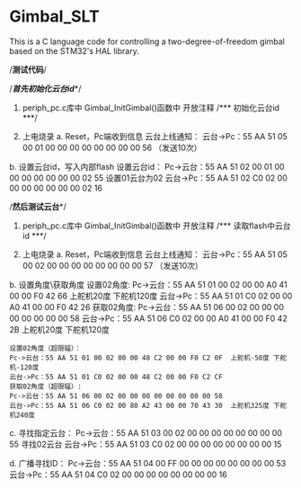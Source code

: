 # Gimbal_SLT
This is a C language code for controlling a two-degree-of-freedom gimbal based on the STM32's HAL library.

/****************************************测试代码****************************************/

/***************首先初始化云台id****************/

1. periph_pc.c库中
Gimbal_InitGimbal()函数中 
开放注释  /*** 初始化云台id ***/

2. 上电烧录
a. Reset，Pc端收到信息
	云台上线通知：
	云台->Pc：55 AA 51 05 00 01 00 00 00 00 00 00 00 00 56 （发送10次）

b. 设置云台id，写入内部flash
	设置云台id：
	Pc->云台：55 AA 51 02 00 01 00 00 00 00 00 00 00 02 55  设置01云台为02
	云台->Pc：55 AA 51 02 C0 02 00 00 00 00 00 00 00 02 16

/******************然后测试云台*******************/

1. periph_pc.c库中
Gimbal_InitGimbal()函数中 
开放注释 /*** 读取flash中云台id ***/

2. 上电烧录 
a. Reset，Pc端收到信息
	云台上线通知：
	云台->Pc：55 AA 51 05 00 02 00 00 00 00 00 00 00 00 57 （发送10次）

b. 设置角度\获取角度
	设置02角度:
	Pc->云台：55 AA 51 01 00 02 00 00 A0 41 00 00 F0 42 66  上舵机20度 下舵机120度
	云台->Pc：55 AA 51 01 C0 02 00 00 A0 41 00 00 F0 42 26
	获取02角度:
	Pc->云台：55 AA 51 06 00 02 00 00 00 00 00 00 00 00 58
	云台->Pc：55 AA 51 06 C0 02 00 00 A0 41 00 00 F0 42 2B 上舵机20度 下舵机120度

	设置02角度（超限辐）：
	Pc->云台：55 AA 51 01 00 02 00 00 48 C2 00 00 F0 C2 0F  上舵机-50度 下舵机-120度
	云台->Pc：55 AA 51 01 C0 02 00 00 48 C2 00 00 F0 C2 CF
	获取02角度（超限辐）:
	Pc->云台：55 AA 51 06 00 02 00 00 00 00 00 00 00 00 58
	云台->Pc：55 AA 51 06 C0 02 00 80 A2 43 00 00 70 43 30  上舵机325度 下舵机240度

c. 寻找指定云台：
	Pc->云台：55 AA 51 03 00 02 00 00 00 00 00 00 00 00 55 寻找02云台
	云台->Pc：55 AA 51 03 C0 02 00 00 00 00 00 00 00 00 15

d. 广播寻找ID：
	Pc->云台：55 AA 51 04 00 FF 00 00 00 00 00 00 00 00 53
	云台->Pc：55 AA 51 04 C0 02 00 00 00 00 00 00 00 00 16



